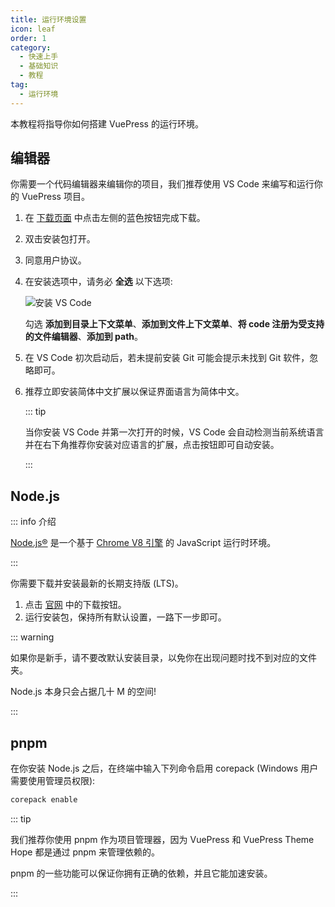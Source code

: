 ```yaml
---
title: 运行环境设置
icon: leaf
order: 1
category:
  - 快速上手
  - 基础知识
  - 教程
tag:
  - 运行环境
---
```


本教程将指导你如何搭建 VuePress 的运行环境。

<!-- more -->

## 编辑器

你需要一个代码编辑器来编辑你的项目，我们推荐使用 VS Code 来编写和运行你的 VuePress 项目。

1. 在 [下载页面](https://code.visualstudio.com/) 中点击左侧的蓝色按钮完成下载。

1. 双击安装包打开。

1. 同意用户协议。

1. 在安装选项中，请务必 **全选** 以下选项:

   ![安装 VS Code](./assets/vscode-install.png)

   勾选 **添加到目录上下文菜单**、**添加到文件上下文菜单**、**将 code 注册为受支持的文件编辑器**、**添加到 path**。

1. 在 VS Code 初次启动后，若未提前安装 Git 可能会提示未找到 Git 软件，忽略即可。

1. 推荐立即安装简体中文扩展以保证界面语言为简体中文。

   ::: tip

   当你安装 VS Code 并第一次打开的时候，VS Code 会自动检测当前系统语言并在右下角推荐你安装对应语言的扩展，点击按钮即可自动安装。

   :::

## Node.js

::: info 介绍

[Node.js®](https://nodejs.org/zh-cn/) 是一个基于 [Chrome V8 引擎](https://v8.dev/) 的 JavaScript 运行时环境。

:::

你需要下载并安装最新的长期支持版 (LTS)。

1. 点击 [官网](https://nodejs.org/zh-cn/) 中的下载按钮。
1. 运行安装包，保持所有默认设置，一路下一步即可。

::: warning

如果你是新手，请不要改默认安装目录，以免你在出现问题时找不到对应的文件夹。

Node.js 本身只会占据几十 M 的空间!

:::

## pnpm

在你安装 Node.js 之后，在终端中输入下列命令启用 corepack (Windows 用户需要使用管理员权限):

```bash
corepack enable
```

::: tip

我们推荐你使用 pnpm 作为项目管理器，因为 VuePress 和 VuePress Theme Hope 都是通过 pnpm 来管理依赖的。

pnpm 的一些功能可以保证你拥有正确的依赖，并且它能加速安装。

:::
